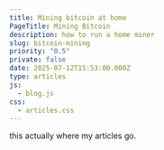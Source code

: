 ```yaml
---
title: Mining bitcoin at home
PageTitle: Mining Bitcoin
description: how to run a home miner
slug: bitcoin-mining
priority: "0.5"
private: false
date: 2025-07-12T15:53:00.000Z
type: articles
js:
  - blog.js
css:
  - articles.css
---
```

this actually where my articles go.
